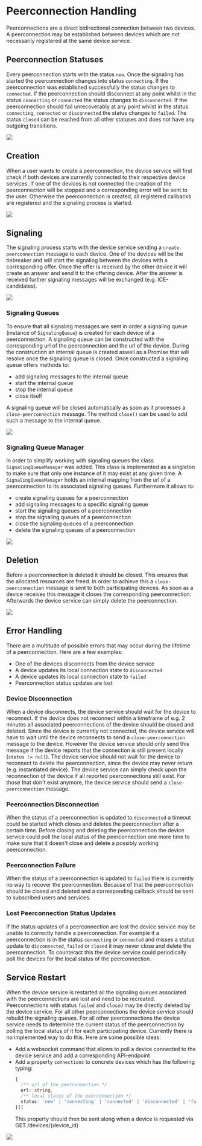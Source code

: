 # Peerconnection Handling

Peerconnections are a direct bidirectional connection between two devices. A peerconnection may be established between devices which are not necessarily registered at the same device service.

## Peerconnection Statuses

Every peerconnection starts with the status `new`. Once the signaling has started the peerconnection changes into status `connecting`. If the peerconnection was established successfully the status changes to `connected`. If the peerconnection should disconnect at any point whilst in the status `connecting` or `connected` the status changes to `disconnected`. If the peerconnection should fail unrecoverably at any point whilst in the status `connecting`, `connected` or `disconnected` the status changes to `failed`. The status `closed` can be reached from all other statuses and does not have any outgoing transitions.

![](./diagrams/svg/peerconnection_status.svg)

## Creation

When a user wants to create a peerconnection, the device service will first check if both devices are currently connected to their respective device services. If one of the devices is not connected the creation of the peerconnection will be stopped and a corresponding error will be sent to the user. Otherwise the peerconnection is created, all registered callbacks are registered and the signaling process is started.

![](./diagrams/svg/peerconnection_creation.svg)

## Signaling

The signaling process starts with the device service sending a `create-peerconnection` message to each device. One of the devices will be the tiebreaker and will start the signaling between the devices with a corresponding offer. Once the offer is received by the other device it will create an answer and send it to the offering device. After the answer is received further signaling messages will be exchanged (e.g. ICE-candidates).

![](./diagrams/svg/signaling.svg)

### Signaling Queues

To ensure that all signaling messages are sent in order a signaling queue (instance of `SignalingQueue`) is created for each device of a peerconnection. A signaling queue can be constructed with the corresponding url of the peerconnection and the url of the device. During the construction an internal queue is created aswell as a Promise that will resolve once the signaling queue is closed. Once constructed a signaling queue offers methods to: 

- add signaling messages to the internal queue 
- start the internal queue 
- stop the internal queue 
- close itself
 
A signaling queue will be closed automatically as soon as it processes a `close-peerconnection` message. The method `close()` can be used to add such a message to the internal queue.

![](./diagrams/svg/signaling_queue.svg)

### Signaling Queue Manager

In order to simplify working with signaling queues the class `SignalingQueueManager` was added. This class is implemented as a singleton to make sure that only one instance of it may exist at any given time. A `SignalingQueueManager` holds an internal mapping from the url of a peerconnection to its associated signaling queues. Furthermore it allows to: 

- create signaling queues for a peerconnection 
- add signaling messages to a specific signaling queue
- start the signaling queues of a peerconnection
- stop the signaling queues of a peerconnection
- close the signaling queues of a peerconnection
- delete the signaling queues of a peerconnection

![](./diagrams/svg/signaling_queue_manager.svg)

## Deletion

Before a peerconnection is deleted it should be closed. This ensures that the allocated resources are freed. In order to achieve this a `close-peerconnection` message is sent to both participating devices. As soon as a device receives this message it closes the corresponding peerconnection. Afterwards the device service can simply delete the peerconnection.

![](./diagrams/svg/peerconnection_deletion.svg)

## Error Handling

There are a multitude of possible errors that may occur during the lifetime of a peerconnection. Here are a few examples:

- One of the devices disconnects from the device service
- A device updates its local connection state to `disconnected`
- A device updates its local connection state to `failed`
- Peerconnection status updates are lost

### Device Disconnection

When a device disconnects, the device service should wait for the device to reconnect. If the device does not reconnect within a timeframe of e.g. 2 minutes all associated peerconnections of the device should be closed and deleted. Since the device is currently not connected, the device service will have to wait until the device reconnects to send a `close-peerconnection` message to the device. However the device service should only send this message if the device reports that the connection is still present locally (`status != null`). The device service should not wait for the device to reconnect to delete the peerconnection, since the device may never return (e.g. instantiated device). The device service can simply check upon the reconnection of the device if all reported peerconnections still exist. For those that don't exist anymore, the device service should send a `close-peerconnection` message.

### Peerconnection Disconnection

When the status of a peerconnection is updated to `disconnected` a timeout could be started which closes and deletes the peerconnection after a certain time. Before closing and deleting the peerconnection the device service could poll the local status of the peerconnection one more time to make sure that it doesn't close and delete a possibly working peerconnection.

### Peerconnection Failure

When the status of a peerconnection is updated to `failed` there is currently no way to recover the peerconnection. Because of that the peerconnection should be closed and deleted and a corresponding callback should be sent to subscribed users and services.

### Lost Peerconnection Status Updates

If the status updates of a peerconnection are lost the device service may be unable to correctly handle a peerconnection. For example if a peerconnection is in the status `connecting` or `connected` and misses a status update to `disconnected`, `failed` or `closed` it may never close and delete the peerconnection. To counteract this the device service could periodically poll the devices for the local status of the peerconnection.

## Service Restart

When the device service is restarted all the signaling queues associated with the peerconnections are lost and need to be recreated. Peerconnections with status `failed` and `closed` may be directly deleted by the device service. For all other peerconnections the device service should rebuild the signaling queues. For all other peerconnections the device service needs to determine the current status of the peerconnection by polling the local status of it for each participating device. Currently there is no implemented way to do this. Here are some possible ideas:

- Add a websocket command that allows to poll a device connected to the device service and add a corresponding API-endpoint
- Add a property `connections` to concrete devices which has the following typing:
  ```typescript
  {
    /** url of the peerconnection */
    url: string,
    /** local status of the peerconnection */
    status: 'new' | 'connecting' | 'connected' | 'disconnected' | 'failed' | 'closed'
  }[]
  ```
  This property should then be sent along when a device is requested via GET /devices/{device_id}

![](./diagrams/svg/service_restart.svg)